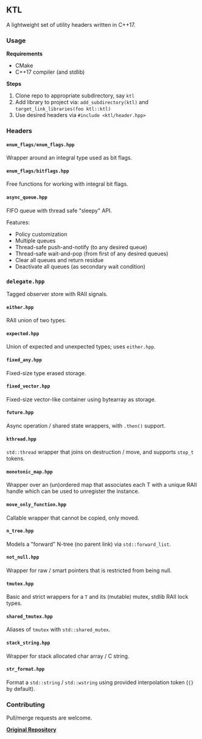 ## KTL

A lightweight set of utility headers written in C++17.

### Usage

**Requirements**

- CMake
- C++17 compiler (and stdlib)

**Steps**

1. Clone repo to appropriate subdirectory, say `ktl`
1. Add library to project via: `add_subdirectory(ktl)` and `target_link_libraries(foo ktl::ktl)`
1. Use desired headers via `#include <ktl/header.hpp>`

### Headers

#### `enum_flags/enum_flags.hpp`

Wrapper around an integral type used as bit flags.

#### `enum_flags/bitflags.hpp`

Free functions for working with integral bit flags.

#### `async_queue.hpp`

FIFO queue with thread safe "sleepy" API.

Features:

- Policy customization
- Multiple queues
- Thread-safe push-and-notify (to any desired queue)
- Thread-safe wait-and-pop (from first of any desired queues)
- Clear all queues and return residue
- Deactivate all queues (as secondary wait condition)

### `delegate.hpp`

Tagged observer store with RAII signals.

#### `either.hpp`

RAII union of two types.

#### `expected.hpp`

Union of expected and unexpected types; uses `either.hpp`.

#### `fixed_any.hpp`

Fixed-size type erased storage.

#### `fixed_vector.hpp`

Fixed-size vector-like container using bytearray as storage.

#### `future.hpp`

Async operation / shared state wrappers, with `.then()` support.

#### `kthread.hpp`

`std::thread` wrapper that joins on destruction / move, and supports `stop_t` tokens.

#### `monotonic_map.hpp`

Wrapper over an (un)ordered map that associates each T with a unique RAII handle which can be used to unregister the instance.

#### `move_only_function.hpp`

Callable wrapper that cannot be copied, only moved.

#### `n_tree.hpp`

Models a "forward" N-tree (no parent link) via `std::forward_list`.

#### `not_null.hpp`

Wrapper for raw / smart pointers that is restricted from being null.

#### `tmutex.hpp`

Basic and strict wrappers for a `T` and its (mutable) mutex, stdlib RAII lock types.

#### `shared_tmutex.hpp`

Aliases of `tmutex` with `std::shared_mutex`.

#### `stack_string.hpp`

Wrapper for stack allocated char array / C string.

#### `str_format.hpp`

Format a `std::string` / `std::wstring` using provided interpolation token (`{}` by default).

### Contributing

Pull/merge requests are welcome.

**[Original Repository](https://github.com/karnkaul/ktl)**
